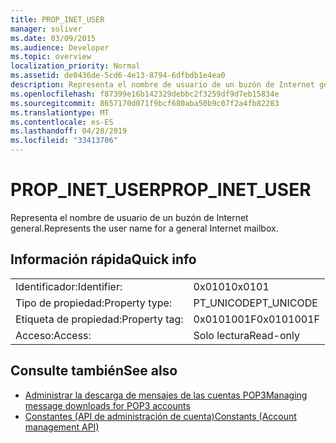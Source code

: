 ```yaml
---
title: PROP_INET_USER
manager: soliver
ms.date: 03/09/2015
ms.audience: Developer
ms.topic: overview
localization_priority: Normal
ms.assetid: de0436de-5cd6-4e13-8794-6dfbdb1e4ea0
description: Representa el nombre de usuario de un buzón de Internet general.
ms.openlocfilehash: f87399e16b142329debbc2f3259df9d7eb15834e
ms.sourcegitcommit: 8657170d071f9bcf680aba50b9c07f2a4fb82283
ms.translationtype: MT
ms.contentlocale: es-ES
ms.lasthandoff: 04/28/2019
ms.locfileid: "33413706"
---
```

# <a name="prop_inet_user"></a><span data-ttu-id="0ebe0-103">PROP_INET_USER</span><span class="sxs-lookup"><span data-stu-id="0ebe0-103">PROP_INET_USER</span></span>

<span data-ttu-id="0ebe0-104">Representa el nombre de usuario de un buzón de Internet general.</span><span class="sxs-lookup"><span data-stu-id="0ebe0-104">Represents the user name for a general Internet mailbox.</span></span>
  
## <a name="quick-info"></a><span data-ttu-id="0ebe0-105">Información rápida</span><span class="sxs-lookup"><span data-stu-id="0ebe0-105">Quick info</span></span>

|||
|:-----|:-----|
|<span data-ttu-id="0ebe0-106">Identificador:</span><span class="sxs-lookup"><span data-stu-id="0ebe0-106">Identifier:</span></span>  <br/> |<span data-ttu-id="0ebe0-107">0x0101</span><span class="sxs-lookup"><span data-stu-id="0ebe0-107">0x0101</span></span>  <br/> |
|<span data-ttu-id="0ebe0-108">Tipo de propiedad:</span><span class="sxs-lookup"><span data-stu-id="0ebe0-108">Property type:</span></span>  <br/> |<span data-ttu-id="0ebe0-109">PT_UNICODE</span><span class="sxs-lookup"><span data-stu-id="0ebe0-109">PT_UNICODE</span></span>  <br/> |
|<span data-ttu-id="0ebe0-110">Etiqueta de propiedad:</span><span class="sxs-lookup"><span data-stu-id="0ebe0-110">Property tag:</span></span>  <br/> |<span data-ttu-id="0ebe0-111">0x0101001F</span><span class="sxs-lookup"><span data-stu-id="0ebe0-111">0x0101001F</span></span>  <br/> |
|<span data-ttu-id="0ebe0-112">Acceso:</span><span class="sxs-lookup"><span data-stu-id="0ebe0-112">Access:</span></span>  <br/> |<span data-ttu-id="0ebe0-113">Solo lectura</span><span class="sxs-lookup"><span data-stu-id="0ebe0-113">Read-only</span></span>  <br/> |
   
## <a name="see-also"></a><span data-ttu-id="0ebe0-114">Consulte también</span><span class="sxs-lookup"><span data-stu-id="0ebe0-114">See also</span></span>

- [<span data-ttu-id="0ebe0-115">Administrar la descarga de mensajes de las cuentas POP3</span><span class="sxs-lookup"><span data-stu-id="0ebe0-115">Managing message downloads for POP3 accounts</span></span>](managing-message-downloads-for-pop3-accounts.md) 
- [<span data-ttu-id="0ebe0-116">Constantes (API de administración de cuenta)</span><span class="sxs-lookup"><span data-stu-id="0ebe0-116">Constants (Account management API)</span></span>](constants-account-management-api.md)

